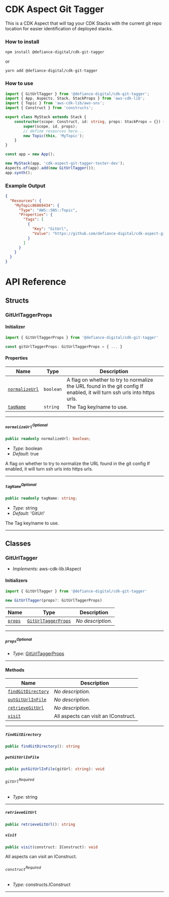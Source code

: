# CDK Aspect Git Tagger

This is a CDK Aspect that will tag your CDK Stacks with the current git repo location for easier identification of
deployed stacks.

### How to install

```shell
npm install @defiance-digital/cdk-git-tagger
```

or

```shell
yarn add @defiance-digital/cdk-git-tagger
```

### How to use

```typescript
import { GitUrlTagger } from '@defiance-digital/cdk-git-tagger';
import { App, Aspects, Stack, StackProps } from 'aws-cdk-lib';
import { Topic } from 'aws-cdk-lib/aws-sns';
import { Construct } from 'constructs';

export class MyStack extends Stack {
    constructor(scope: Construct, id: string, props: StackProps = {}) {
        super(scope, id, props);
        // define resources here...
        new Topic(this, 'MyTopic');
    }
}

const app = new App();

new MyStack(app, 'cdk-aspect-git-tagger-tester-dev');
Aspects.of(app).add(new GitUrlTagger());
app.synth();
```

### Example Output

```json
{
  "Resources": {
    "MyTopic86869434": {
      "Type": "AWS::SNS::Topic",
      "Properties": {
        "Tags": [
          {
            "Key": "GitUrl",
            "Value": "https://github.com/defiance-digital/cdk-aspect-git-tagger-test.git"
          }
        ]
      }
    }
  }
}
```


# API Reference <a name="API Reference" id="api-reference"></a>


## Structs <a name="Structs" id="Structs"></a>

### GitUrlTaggerProps <a name="GitUrlTaggerProps" id="@defiance-digital/cdk-git-tagger.GitUrlTaggerProps"></a>

#### Initializer <a name="Initializer" id="@defiance-digital/cdk-git-tagger.GitUrlTaggerProps.Initializer"></a>

```typescript
import { GitUrlTaggerProps } from '@defiance-digital/cdk-git-tagger'

const gitUrlTaggerProps: GitUrlTaggerProps = { ... }
```

#### Properties <a name="Properties" id="Properties"></a>

| **Name** | **Type** | **Description** |
| --- | --- | --- |
| <code><a href="#@defiance-digital/cdk-git-tagger.GitUrlTaggerProps.property.normalizeUrl">normalizeUrl</a></code> | <code>boolean</code> | A flag on whether to try to normalize the URL found in the git config If enabled, it will turn ssh urls into https urls. |
| <code><a href="#@defiance-digital/cdk-git-tagger.GitUrlTaggerProps.property.tagName">tagName</a></code> | <code>string</code> | The Tag key/name to use. |

---

##### `normalizeUrl`<sup>Optional</sup> <a name="normalizeUrl" id="@defiance-digital/cdk-git-tagger.GitUrlTaggerProps.property.normalizeUrl"></a>

```typescript
public readonly normalizeUrl: boolean;
```

- *Type:* boolean
- *Default:* true

A flag on whether to try to normalize the URL found in the git config If enabled, it will turn ssh urls into https urls.

---

##### `tagName`<sup>Optional</sup> <a name="tagName" id="@defiance-digital/cdk-git-tagger.GitUrlTaggerProps.property.tagName"></a>

```typescript
public readonly tagName: string;
```

- *Type:* string
- *Default:* 'GitUrl'

The Tag key/name to use.

---

## Classes <a name="Classes" id="Classes"></a>

### GitUrlTagger <a name="GitUrlTagger" id="@defiance-digital/cdk-git-tagger.GitUrlTagger"></a>

- *Implements:* aws-cdk-lib.IAspect

#### Initializers <a name="Initializers" id="@defiance-digital/cdk-git-tagger.GitUrlTagger.Initializer"></a>

```typescript
import { GitUrlTagger } from '@defiance-digital/cdk-git-tagger'

new GitUrlTagger(props?: GitUrlTaggerProps)
```

| **Name** | **Type** | **Description** |
| --- | --- | --- |
| <code><a href="#@defiance-digital/cdk-git-tagger.GitUrlTagger.Initializer.parameter.props">props</a></code> | <code><a href="#@defiance-digital/cdk-git-tagger.GitUrlTaggerProps">GitUrlTaggerProps</a></code> | *No description.* |

---

##### `props`<sup>Optional</sup> <a name="props" id="@defiance-digital/cdk-git-tagger.GitUrlTagger.Initializer.parameter.props"></a>

- *Type:* <a href="#@defiance-digital/cdk-git-tagger.GitUrlTaggerProps">GitUrlTaggerProps</a>

---

#### Methods <a name="Methods" id="Methods"></a>

| **Name** | **Description** |
| --- | --- |
| <code><a href="#@defiance-digital/cdk-git-tagger.GitUrlTagger.findGitDirectory">findGitDirectory</a></code> | *No description.* |
| <code><a href="#@defiance-digital/cdk-git-tagger.GitUrlTagger.putGitUrlInFile">putGitUrlInFile</a></code> | *No description.* |
| <code><a href="#@defiance-digital/cdk-git-tagger.GitUrlTagger.retrieveGitUrl">retrieveGitUrl</a></code> | *No description.* |
| <code><a href="#@defiance-digital/cdk-git-tagger.GitUrlTagger.visit">visit</a></code> | All aspects can visit an IConstruct. |

---

##### `findGitDirectory` <a name="findGitDirectory" id="@defiance-digital/cdk-git-tagger.GitUrlTagger.findGitDirectory"></a>

```typescript
public findGitDirectory(): string
```

##### `putGitUrlInFile` <a name="putGitUrlInFile" id="@defiance-digital/cdk-git-tagger.GitUrlTagger.putGitUrlInFile"></a>

```typescript
public putGitUrlInFile(gitUrl: string): void
```

###### `gitUrl`<sup>Required</sup> <a name="gitUrl" id="@defiance-digital/cdk-git-tagger.GitUrlTagger.putGitUrlInFile.parameter.gitUrl"></a>

- *Type:* string

---

##### `retrieveGitUrl` <a name="retrieveGitUrl" id="@defiance-digital/cdk-git-tagger.GitUrlTagger.retrieveGitUrl"></a>

```typescript
public retrieveGitUrl(): string
```

##### `visit` <a name="visit" id="@defiance-digital/cdk-git-tagger.GitUrlTagger.visit"></a>

```typescript
public visit(construct: IConstruct): void
```

All aspects can visit an IConstruct.

###### `construct`<sup>Required</sup> <a name="construct" id="@defiance-digital/cdk-git-tagger.GitUrlTagger.visit.parameter.construct"></a>

- *Type:* constructs.IConstruct

---





